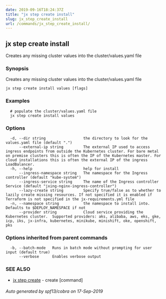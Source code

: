 ```yaml
---
date: 2019-09-16T18:24:37Z
title: "jx step create install"
slug: jx_step_create_install
url: /commands/jx_step_create_install/
---
```

## jx step create install

Creates any missing cluster values into the cluster/values.yaml file 

### Synopsis

Creates any missing cluster values into the cluster/values.yaml file

```
jx step create install values [flags]
```

### Examples

```
  # populate the cluster/values.yaml file
  jx step create install values
```

### Options

```
  -d, --dir string                 the directory to look for the values.yaml file (default ".")
      --external-ip string         The external IP used to access ingress endpoints from outside the Kubernetes cluster. For bare metal on premise clusters this is often the IP of the Kubernetes master. For cloud installations this is often the external IP of the ingress LoadBalancer.
  -h, --help                       help for install
      --ingress-namespace string   The namespace for the Ingress controller (default "kube-system")
      --ingress-service string     The name of the Ingress controller Service (default "jxing-nginx-ingress-controller")
      --lazy-create string         Specify true/false as to whether to lazily create missing resources. If not specified it is enabled if Terraform is not specified in the jx-requirements.yml file
  -n, --namespace string           the namespace to install into. Defaults to $DEPLOY_NAMESPACE if not
      --provider string            Cloud service providing the Kubernetes cluster.  Supported providers: aks, alibaba, aws, eks, gke, icp, iks, jx-infra, kubernetes, minikube, minishift, oke, openshift, pks
```

### Options inherited from parent commands

```
  -b, --batch-mode   Runs in batch mode without prompting for user input (default true)
      --verbose      Enables verbose output
```

### SEE ALSO

* [jx step create](/commands/jx_step_create/)	 - create [command]

###### Auto generated by spf13/cobra on 17-Sep-2019
